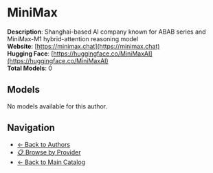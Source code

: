 # MiniMax

**Description**: Shanghai-based AI company known for ABAB series and MiniMax-M1 hybrid-attention reasoning model  
**Website**: [https://minimax.chat](https://minimax.chat)  
**Hugging Face**: [https://huggingface.co/MiniMaxAI](https://huggingface.co/MiniMaxAI)  
**Total Models**: 0

## Models

No models available for this author.

## Navigation

- [← Back to Authors](../README.md)
- [📋 Browse by Provider](../../providers/README.md)
- [← Back to Main Catalog](../../README.md)
